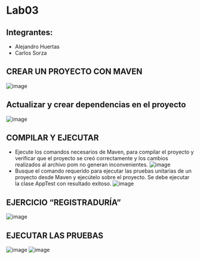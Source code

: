# Lab03

## Integrantes:
  - Alejandro Huertas
  - Carlos Sorza
## CREAR UN PROYECTO CON MAVEN
  ![image](https://user-images.githubusercontent.com/78982514/131760492-92b02903-7c6e-4012-aedb-3507271637a5.png)
## Actualizar y crear dependencias en el proyecto
  ![image](https://user-images.githubusercontent.com/78982514/131760551-6189997e-e2ce-423d-b08c-064c3bff3b77.png)
## COMPILAR Y EJECUTAR
  - Ejecute los comandos necesarios de Maven, para compilar el proyecto y verificar que el proyecto se creó correctamente y los cambios realizados al archivo pom no generan inconvenientes.
    ![image](https://user-images.githubusercontent.com/78982514/131760670-57cef09d-929a-45dc-b5a2-4077bf2c73ff.png)
  - Busque el comando requerido para ejecutar las pruebas unitarias de un proyecto desde Maven y ejecútelo sobre el proyecto. Se debe ejecutar la clase AppTest con resultado exitoso.
    ![image](https://user-images.githubusercontent.com/78982514/131760707-15b087b4-4bd4-4ad4-b681-0d3f8413a5d8.png)
## EJERCICIO “REGISTRADURÍA”
  ![image](https://user-images.githubusercontent.com/78982514/131761019-bbf90d02-2b20-4aa3-9d90-099a6c9a646a.png)
## EJECUTAR LAS PRUEBAS
  ![image](https://user-images.githubusercontent.com/78982514/131761053-4ae753ad-3ca9-489b-a30b-e47e27008512.png)
  ![image](https://user-images.githubusercontent.com/78982514/131761060-8afe93b5-4bf0-4fd4-ae3e-48e501a9fd09.png)
